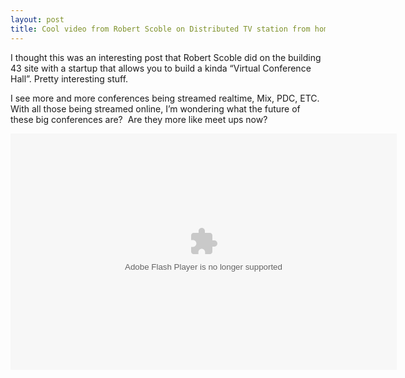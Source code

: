 ```yaml
---
layout: post
title: Cool video from Robert Scoble on Distributed TV station from home.
---
```



<p>I thought this was an interesting post that Robert Scoble did on the building 43 site with a startup that allows you to build a kinda “Virtual Conference Hall”. Pretty interesting stuff.</p>  <p>I see more and more conferences being streamed realtime, Mix, PDC, ETC. With all those being streamed online, I’m wondering what the future of these big conferences are?&#160; Are they more like meet ups now?</p>  <p><embed src="http://blip.tv/play/g8sRgbmANAA%2Em4v" type="application/x-shockwave-flash" width="618" height="378" allowscriptaccess="always" allowfullscreen="true"></embed></p>

